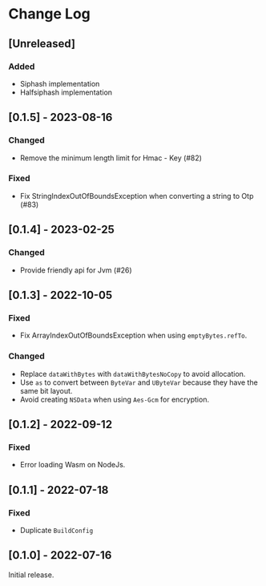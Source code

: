 # Change Log

## [Unreleased]

### Added

* Siphash implementation
* Halfsiphash implementation

## [0.1.5] - 2023-08-16

### Changed

* Remove the minimum length limit for Hmac - Key (#82)

### Fixed

* Fix StringIndexOutOfBoundsException when converting a string to Otp (#83)

## [0.1.4] - 2023-02-25

### Changed

* Provide friendly api for Jvm (#26)

## [0.1.3] - 2022-10-05

### Fixed

* Fix ArrayIndexOutOfBoundsException when using `emptyBytes.refTo`.

### Changed

* Replace `dataWithBytes` with `dataWithBytesNoCopy` to avoid allocation.
* Use `as` to convert between `ByteVar` and `UByteVar` because they have the same bit layout.
* Avoid creating `NSData` when using `Aes-Gcm` for encryption.

## [0.1.2] - 2022-09-12

### Fixed

* Error loading Wasm on NodeJs.

## [0.1.1] - 2022-07-18

### Fixed

* Duplicate `BuildConfig`

## [0.1.0] - 2022-07-16

Initial release.
